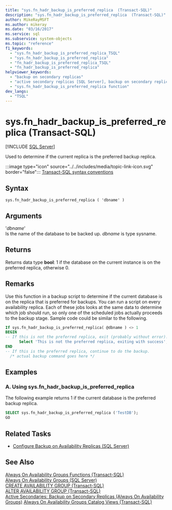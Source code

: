 ```yaml
---
title: "sys.fn_hadr_backup_is_preferred_replica  (Transact-SQL)"
description: "sys.fn_hadr_backup_is_preferred_replica  (Transact-SQL)"
author: MikeRayMSFT
ms.author: mikeray
ms.date: "03/16/2017"
ms.service: sql
ms.subservice: system-objects
ms.topic: "reference"
f1_keywords:
  - "sys.fn_hadr_backup_is_preferred_replica_TSQL"
  - "sys.fn_hadr_backup_is_preferred_replica"
  - "fn_hadr_backup_is_preferred_replica_TSQL"
  - "fn_hadr_backup_is_preferred_replica"
helpviewer_keywords:
  - "backup on secondary replicas"
  - "active secondary replicas [SQL Server], backup on secondary replicas"
  - "sys.fn_hadr_backup_is_preferred_replica function"
dev_langs:
  - "TSQL"
---
```

# sys.fn_hadr_backup_is_preferred_replica  (Transact-SQL)
[!INCLUDE [SQL Server](../../includes/applies-to-version/sqlserver.md)]

  Used to determine if the current replica is the preferred backup replica.  
  
 :::image type="icon" source="../../includes/media/topic-link-icon.svg" border="false"::: [Transact-SQL syntax conventions](../../t-sql/language-elements/transact-sql-syntax-conventions-transact-sql.md)  
  
## Syntax  
  
```syntaxsql
sys.fn_hadr_backup_is_preferred_replica ( 'dbname' )  
```  
  
## Arguments  
 '*dbname*'  
 Is the name of the database to be backed up. *dbname* is type sysname.  
  
## Returns  
 Returns data type **bool**: 1 if the database on the current instance is on the preferred replica, otherwise 0.  
  
## Remarks  
 Use this function in a backup script to determine if the current database is on the replica that is preferred for backups. You can run a script on every availability replica. Each of these jobs looks at the same data to determine which job should run, so only one of the scheduled jobs actually proceeds to the backup stage. Sample code could be similar to the following.  
  
```sql  
If sys.fn_hadr_backup_is_preferred_replica( @dbname ) <> 1   
BEGIN  
-- If this is not the preferred replica, exit (probably without error).
      Select 'This is not the preferred replica, exiting with success';  
END  
-- If this is the preferred replica, continue to do the backup.  
  /* actual backup command goes here */
```  
  
## Examples  
  
### A. Using sys.fn_hadr_backup_is_preferred_replica  
 The following example returns 1 if the current database is the preferred backup replica.  
  
```sql
SELECT sys.fn_hadr_backup_is_preferred_replica ('TestDB');  
GO  
```  
  
##  <a name="RelatedTasks"></a> Related Tasks  
  
-   [Configure Backup on Availability Replicas &#40;SQL Server&#41;](../../database-engine/availability-groups/windows/configure-backup-on-availability-replicas-sql-server.md)  
  
## See Also  
 [Always On Availability Groups Functions &#40;Transact-SQL&#41;](../../relational-databases/system-functions/always-on-availability-groups-functions-transact-sql.md)   
 [Always On Availability Groups &#40;SQL Server&#41;](../../database-engine/availability-groups/windows/always-on-availability-groups-sql-server.md)   
 [CREATE AVAILABILITY GROUP &#40;Transact-SQL&#41;](../../t-sql/statements/create-availability-group-transact-sql.md)   
 [ALTER AVAILABILITY GROUP &#40;Transact-SQL&#41;](../../t-sql/statements/alter-availability-group-transact-sql.md)   
 [Active Secondaries: Backup on Secondary Replicas &#40;Always On Availability Groups&#41;](../../database-engine/availability-groups/windows/active-secondaries-backup-on-secondary-replicas-always-on-availability-groups.md)    [Always On Availability Groups Catalog Views &#40;Transact-SQL&#41;](../../relational-databases/system-catalog-views/always-on-availability-groups-catalog-views-transact-sql.md)  
  
  
